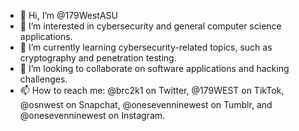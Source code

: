 - 👋 Hi, I’m @179WestASU
- 👀 I’m interested in cybersecurity and general computer science applications.
- 🌱 I’m currently learning cybersecurity-related topics, such as cryptography and penetration testing.
- 💞️ I’m looking to collaborate on software applications and hacking challenges.
- 📫 How to reach me: @brc2k1 on Twitter, @179WEST on TikTok, @osnwest on Snapchat, @onesevenninewest on Tumblr, and @onesevenninewest on Instagram.

<!---
179WestASU/179WestASU is a ✨ special ✨ repository because its `README.md` (this file) appears on your GitHub profile.
You can click the Preview link to take a look at your changes.
--->
